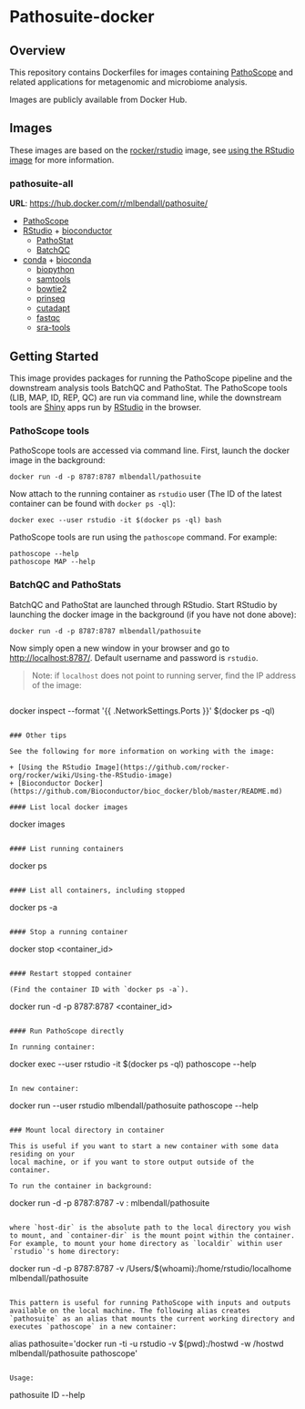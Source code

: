 # Pathosuite-docker

## Overview

This repository contains Dockerfiles for images containing 
[PathoScope](https://github.com/PathoScope/PathoScope) and
related applications for metagenomic and microbiome analysis.

Images are publicly available from Docker Hub.

## Images

These images are based on the [rocker/rstudio](https://hub.docker.com/r/rocker/rstudio/) 
image, see [using the RStudio image](https://github.com/rocker-org/rocker/wiki/Using-the-RStudio-image) 
for more information.

### pathosuite-all

**URL**: https://hub.docker.com/r/mlbendall/pathosuite/

+ [PathoScope](https://github.com/PathoScope/PathoScope)
+ [RStudio](https://www.rstudio.com/) + [bioconductor](http://bioconductor.org/)
    + [PathoStat](https://github.com/mani2012/PathoStat)
    + [BatchQC](https://github.com/mani2012/BatchQC)
+ [conda](http://conda.pydata.org/docs/) + [bioconda](https://bioconda.github.io/)
    + [biopython](https://github.com/biopython/biopython.github.io/)
    + [samtools](http://www.htslib.org/) 
    + [bowtie2](http://bowtie-bio.sourceforge.net/bowtie2/index.shtml)
    + [prinseq](http://prinseq.sourceforge.net/manual.html)
    + [cutadapt](http://cutadapt.readthedocs.io/en/stable/guide.html)
    + [fastqc](http://www.bioinformatics.babraham.ac.uk/projects/fastqc/)
    + [sra-tools](https://github.com/ncbi/sra-tools)

## Getting Started

This image provides packages for running the PathoScope pipeline and the downstream analysis tools BatchQC and PathoStat. The PathoScope tools (LIB, MAP, ID, REP, QC) are run via command line, while the downstream tools are [Shiny](http://shiny.rstudio.com/) apps run by [RStudio](https://www.rstudio.com/) in the browser.

### PathoScope tools 

PathoScope tools are accessed via command line. First, launch the docker image in the background:

```
docker run -d -p 8787:8787 mlbendall/pathosuite
```

Now attach to the running container as `rstudio` user (The ID of the latest container can be found with `docker ps -ql`):

```
docker exec --user rstudio -it $(docker ps -ql) bash
```

PathoScope tools are run using the `pathoscope` command. For example:

```
pathoscope --help
pathoscope MAP --help
```

### BatchQC and PathoStats

BatchQC and PathoStat are launched through RStudio. Start RStudio by launching the docker image in the background (if you have not done above):

```
docker run -d -p 8787:8787 mlbendall/pathosuite
```

Now simply open a new window in your browser and go to [http://localhost:8787/](http://localhost:8787/). Default username and password is `rstudio`.

> Note: if `localhost` does not point to running server, find the IP address of the image:

> ```
docker inspect --format '{{ .NetworkSettings.Ports }}' $(docker ps -ql)
```

### Other tips

See the following for more information on working with the image:

+ [Using the RStudio Image](https://github.com/rocker-org/rocker/wiki/Using-the-RStudio-image)
+ [Bioconductor Docker](https://github.com/Bioconductor/bioc_docker/blob/master/README.md)

#### List local docker images

```
docker images
```

#### List running containers

```
docker ps
```

#### List all containers, including stopped

```
docker ps -a
```

#### Stop a running container

```
docker stop <container_id>
```

#### Restart stopped container

(Find the container ID with `docker ps -a`).

```
docker run -d -p 8787:8787  <container_id>
```

#### Run PathoScope directly 

In running container:

```
docker exec --user rstudio -it $(docker ps -ql) pathoscope --help
```

In new container:

```
docker run --user rstudio mlbendall/pathosuite pathoscope --help
```

### Mount local directory in container

This is useful if you want to start a new container with some data residing on your
local machine, or if you want to store output outside of the container.

To run the container in background:

```
docker run -d -p 8787:8787 -v <host-dir>:<container-dir> mlbendall/pathosuite
```

where `host-dir` is the absolute path to the local directory you wish to mount, and `container-dir` is the mount point within the container. For example, to mount your home directory as `localdir` within user `rstudio`'s home directory:

```
docker run -d -p 8787:8787 -v /Users/$(whoami):/home/rstudio/localhome mlbendall/pathosuite
```

This pattern is useful for running PathoScope with inputs and outputs available on the local machine. The following alias creates `pathosuite` as an alias that mounts the current working directory and executes `pathoscope` in a new container:

```
alias pathosuite='docker run -ti -u rstudio -v $(pwd):/hostwd -w /hostwd mlbendall/pathosuite pathoscope'
```

Usage:

```
pathosuite ID --help
```
